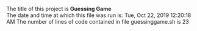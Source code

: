 The title of this project is **Guessing Game**  
The date and time at which this file was run is:
Tue, Oct 22, 2019 12:20:18 AM
The number of lines of code contained in file guessinggame.sh is 
23
